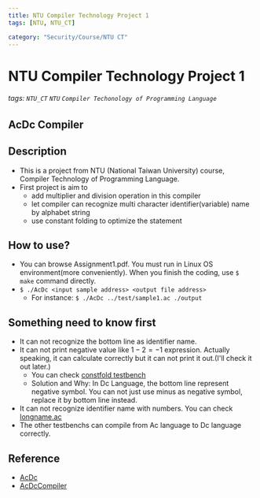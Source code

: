 ```yaml
---
title: NTU Compiler Technology Project 1
tags: [NTU, NTU_CT]

category: "Security/Course/NTU CT"
---
```


# NTU Compiler Technology Project 1
###### tags: `NTU_CT` `NTU` `Compiler Techonology of Programming Language`

## AcDc Compiler
## Description
* This is a project from NTU (National Taiwan University) course, Compiler Technology of Programming Language.
* First project is aim to 
	* add multiplier and division operation in this compiler
	* let compiler can recognize multi character identifier(variable) name by alphabet string
	* use constant folding to optimize the statement
## How to use?
* You can browse Assignment1.pdf. You must run in Linux OS environment(more conveniently). When you finish the coding, use `$ make` command directly.
* `$ ./AcDc <input sample address> <output file address>`
	* For instance: `$ ./AcDc ../test/sample1.ac ./output`
## Something need to know first
* It can not recognize the bottom line as identifier name.
* It can not print negative value like $1-2=-1$ expression. Actually speaking, it can calculate correctly but it can not print it out.(I'll check it out later.)
	* You can check [constfold testbench](/test/constfold.ac)
	* Solution and Why: In Dc Language, the bottom line represent negative symbol. You can not just use minus as negative symbol, replace it by bottom line instead.
* It can not recognize identifier name with numbers. You can check [longname.ac](/test/longname.ac)
* The other testbenchs can compile from Ac language to Dc language correctly.

## Reference
* [AcDc](https://github.com/jaidTw/AcDc)
* [AcDcCompiler](https://github.com/ZephyrZhuQi/AcDcCompiler)